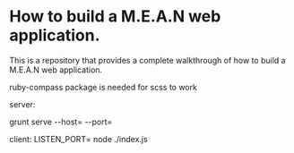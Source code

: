 How to build a M.E.A.N web application.
==========================================
This is a repository that provides a complete walkthrough of how to build a
M.E.A.N web application.

ruby-compass package is needed for scss to work

server:

grunt serve --host=<DOMAIN> --port=<PORT>

client:
LISTEN_PORT=<PORT> node ./index.js
